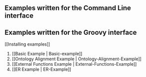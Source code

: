 ## Examples written for the Command Line interface

## Examples written for the Groovy interface
[[Installing examples]]
1. [[Basic Example | Basic-example]]
2. [[Ontology Alignment Example | Ontology-Alignment-Example]]
3. [[External Functions Example | External-Functions-Example]]
4. [[ER Example | ER-Example]]